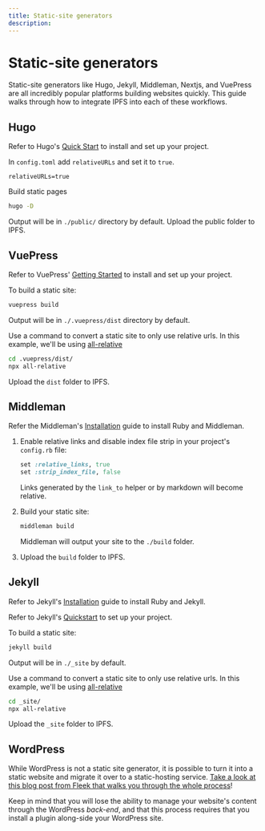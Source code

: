 ```yaml
---
title: Static-site generators
description:
---
```


# Static-site generators

Static-site generators like Hugo, Jekyll, Middleman, Nextjs, and VuePress are all incredibly popular platforms building websites quickly. This guide walks through how to integrate IPFS into each of these workflows.

## Hugo

Refer to Hugo's [Quick Start](https://gohugo.io/getting-started/quick-start/) to install and set up your project.

In `config.toml` add `relativeURLs` and set it to `true`.

```
relativeURLs=true
```

Build static pages

```bash
hugo -D
```

Output will be in `./public/` directory by default. Upload the public folder to IPFS.

## VuePress

Refer to VuePress' [Getting Started](https://vuepress.vuejs.org/guide/) to install and set up your project.

To build a static site:

```bash
vuepress build
```

Output will be in `./.vuepress/dist` directory by default.

Use a command to convert a static site to only use relative urls. In this example, we'll be using [all-relative](https://www.npmjs.com/package/all-relative)

```bash
cd .vuepress/dist/
npx all-relative
```

Upload the `dist` folder to IPFS.

## Middleman

Refer the Middleman's [Installation](https://middlemanapp.com/basics/install/) guide to install Ruby and Middleman.

1. Enable relative links and disable index file strip in your project's `config.rb` file:

    ```ruby
    set :relative_links, true
    set :strip_index_file, false
    ```

    Links generated by the `link_to` helper or by markdown will become relative.

1. Build your static site:

    ```bash
    middleman build
    ```

    Middleman will output your site to the `./build` folder.

1. Upload the `build` folder to IPFS.

## Jekyll

Refer to Jekyll's [Installation](https://jekyllrb.com/docs/installation/) guide to install Ruby and Jekyll.

Refer to Jekyll's [Quickstart](https://jekyllrb.com/docs/) to set up your project.

To build a static site:

```bash
jekyll build
```

Output will be in `./_site` by default.

Use a command to convert a static site to only use relative urls. In this example, we'll be using [all-relative](https://www.npmjs.com/package/all-relative)

```bash
cd _site/
npx all-relative
```

Upload the `_site` folder to IPFS.

## WordPress

While WordPress is not a static site generator, it is possible to turn it into a static website and migrate it over to a static-hosting service. [Take a look at this blog post from Fleek that walks you through the whole process](https://blog.fleek.co/posts/wordpress+fleek)!

Keep in mind that you will lose the ability to manage your website's content through the WordPress _back-end_, and that this process requires that you install a plugin along-side your WordPress site.
